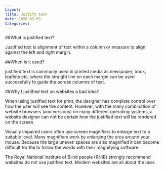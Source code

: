 ```yaml
---
Layout: 
Title: Justify text
date: 2020-03-09
Categories:
---
```


##What is justified text?

Justified text is alignment of text within a column or measure to align against the left and right margin. 

##When is it used?

justified text is commonly used in printed media as newspaper, book, leaflets etc, where the straight line on
each margin can be used successfully to guide the across columns of text.

  ##Why I justified text on websites a bad idea?

When using justified text for print, the designer has complete control over how the user will see the content. 
However, with the many combination of website browsers (and versions) on many different operating systems, a 
website designer can not be certain how the justified text will be rendered on the screen.

 Visually impaired users often use screen magnifiers to enlarge text to a suitable level. Many magnifiers work 
 by enlarging the area around your mouse. Because the large uneven spaces are also magnified it can become difficult 
 for the to follow the words with their magnifying software.

 The Royal National Institute of Blind people (RNIB) strongly recommend websites do not use justified text. Modern 
 websites are all about the user.          